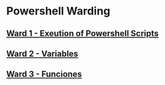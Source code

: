 
# Powershell Warding
## [Ward 1 - Exeution of Powershell Scripts](/Ward01/Ward01.md)
## [Ward 2 - Variables](/Ward01/Ward02.md)
## [Ward 3 - Funciones](/Ward01/Ward02.md)
